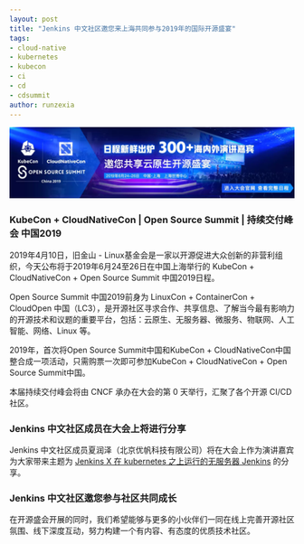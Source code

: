 ```yaml
---
layout: post
title: "Jenkins 中文社区邀您来上海共同参与2019年的国际开源盛宴"
tags:
- cloud-native
- kubernetes
- kubecon
- ci
- cd
- cdsummit  
author: runzexia
---
```


![kubecon.png](../../../images/articles/2019/04/2019-04-15-kubecon-cn/kubecon.png)


### KubeCon + CloudNativeCon | Open Source Summit | 持续交付峰会 中国2019

2019年4月10日，旧金山 - Linux基金会是一家以开源促进大众创新的非营利组织，今天公布将于2019年6月24至26日在中国上海举行的 KubeCon + CloudNativeCon + Open Source Summit 中国2019日程。  

Open Source Summit 中国2019前身为 LinuxCon + ContainerCon + CloudOpen 中国（LC3），是开源社区寻求合作、共享信息、了解当今最有影响力的开源技术和议题的重要平台，包括：云原生、无服务器、微服务、物联网、人工智能、网络、Linux 等。  

2019年，首次将Open Source Summit中国和KubeCon + CloudNativeCon中国整合成一项活动，只需购票一次即可参加KubeCon + CloudNativeCon + Open Source Summit中国。

本届持续交付峰会将由 CNCF 承办在大会的第 0 天举行，汇聚了各个开源 CI/CD 社区。


### Jenkins 中文社区成员在大会上将进行分享

Jenkins 中文社区成员夏润泽（北京优帆科技有限公司）将在大会上作为演讲嘉宾为大家带来主题为 [Jenkins X 在 kubernetes 之上运行的无服务器 Jenkins](https://sched.co/Nre4) 的分享。

### Jenkins 中文社区邀您参与社区共同成长

在开源盛会开展的同时，我们希望能够与更多的小伙伴们一同在线上完善开源社区氛围、线下深度互动，努力构建一个有内容、有态度的优质技术社区。
